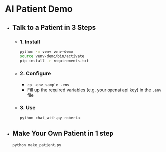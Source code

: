 # AI Patient Demo

-   ## Talk to a Patient in 3 Steps

    - ### 1. Install
        ```bash
        python -m venv venv-demo
        source venv-demo/bin/activate
        pip install -r requirements.txt
        ```

    - ### 2. Configure
        - `cp .env_sample .env`
        - Fill up the required variables (e.g. your openai api key) in the `.env` file

    - ### 3. Use
        ```bash
        python chat_with.py roberta
        ```

- ## Make Your Own Patient in 1 step
    ```bash
    python make_patient.py
    ```

